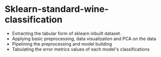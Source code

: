 # Sklearn-standard-wine-classification
* Extracting the tabular form of sklearn inbuilt dataset.
* Applying basic preprocessing, data visualization and PCA on the data
* Pipelining the preprocessing and model building
* Tabulating the error metrics values of each model's classifications
